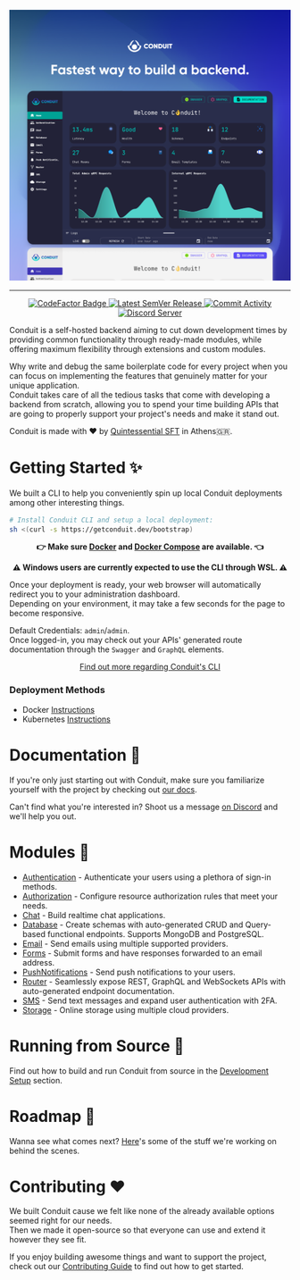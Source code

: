<a href="https://getconduit.dev" target="_blank"><img src=".github/assets/conduit-ui-dashboard.png" alt="logo"/></a>
<hr />
<p align="center">
    <a href="https://www.codefactor.io/repository/github/conduitplatform/conduit">
        <img src="https://img.shields.io/codefactor/grade/github/conduitplatform/conduit?logo=codefactor&style=for-the-badge&labelColor=000000" alt="CodeFactor Badge"/>
    </a>
    <a href="https://github.com/ConduitPlatform/Conduit/releases">
        <img src="https://img.shields.io/github/v/release/ConduitPlatform/Conduit?color=green&sort=semver&style=for-the-badge&labelColor=000000" alt="Latest SemVer Release"/>
    </a>
    <a href="https://github.com/ConduitPlatform/Conduit/commits/main">
        <img src="https://img.shields.io/github/commit-activity/m/ConduitPlatform/Conduit?style=for-the-badge&labelColor=000000" alt="Commit Activity"/>
    </a>
    <a href="https://discord.com/invite/fBqUQ23M7g">
        <img src="https://img.shields.io/discord/938737566365126707?label=discord&style=for-the-badge&logo=discord&labelColor=000000&logoWidth=20" alt="Discord Server"/>
    </a>
</p>

Conduit is a self-hosted backend aiming to cut down development times by providing common functionality through ready-made modules, while offering maximum flexibility through extensions and custom modules.

Why write and debug the same boilerplate code for every project when you can focus on implementing the features that genuinely matter for your unique application.<br />
Conduit takes care of all the tedious tasks that come with developing a backend from scratch, allowing you to spend your time building APIs that are going to properly support your project's needs and make it stand out.

Conduit is made with ❤️ by [Quintessential SFT](https://quintessential.gr) in Athens🇬🇷.

# Getting Started ✨

We built a CLI to help you conveniently spin up local Conduit deployments among other interesting things.

``` bash
# Install Conduit CLI and setup a local deployment:
sh <(curl -s https://getconduit.dev/bootstrap)
```

<p align="center"><strong>👉 Make sure <a href="https://www.docker.com">Docker</a> and <a href="https://docs.docker.com/compose/install">Docker Compose</a> are available. 👈</p></strong>
<p align="center"><strong>⚠️ Windows users are currently expected to use the CLI through WSL. ⚠️</strong></p>

Once your deployment is ready, your web browser will automatically redirect you to your administration dashboard.<br />
Depending on your environment, it may take a few seconds for the page to become responsive.

Default Credentials: `admin`/`admin`.<br />
Once logged-in, you may check out your APIs' generated route documentation through the `Swagger` and `GraphQL` elements.

<p align="center"><a href="https://getconduit.dev/docs/cli">Find out more regarding Conduit's CLI</a></p>

### Deployment Methods
- Docker [Instructions](deploy/docker)
- Kubernetes [Instructions](deploy/k8s)

# Documentation 📖

If you're only just starting out with Conduit, make sure you familiarize yourself with the project by checking out [our docs](https://getconduit.dev/docs/overview/intro).

Can't find what you're interested in? Shoot us a message [on Discord](https://discord.com/invite/fBqUQ23M7g) and we'll help you out.

# Modules 🧩

- [Authentication](https://getconduit.dev/docs/modules/authentication) - Authenticate your users using a plethora of sign-in methods.
- [Authorization](https://getconduit.dev/docs/modules/authorization) - Configure resource authorization rules that meet your needs.
- [Chat](https://getconduit.dev/docs/modules/chat) - Build realtime chat applications.
- [Database](https://getconduit.dev/docs/modules/database) - Create schemas with auto-generated CRUD and Query-based functional endpoints. Supports MongoDB and PostgreSQL.
- [Email](https://getconduit.dev/docs/modules/email) - Send emails using multiple supported providers.
- [Forms](https://getconduit.dev/docs/modules/forms) - Submit forms and have responses forwarded to an email address.
- [PushNotifications](https://getconduit.dev/docs/modules/push-notifications) - Send push notifications to your users.
- [Router](https://getconduit.dev/docs/modules/router) - Seamlessly expose REST, GraphQL and WebSockets APIs with auto-generated endpoint documentation.
- [SMS](https://getconduit.dev/docs/modules/sms) - Send text messages and expand user authentication with 2FA.
- [Storage](https://getconduit.dev/docs/modules/storage) - Online storage using multiple cloud providers.

# Running from Source 🔨

Find out how to build and run Conduit from source in the [Development Setup](https://github.com/ConduitPlatform/Conduit/blob/main/.github/CONTRIBUTING.md#development-setup-) section.

# Roadmap 🏁

Wanna see what comes next?
[Here](https://sharing.clickup.com/1554325/b/h/1fdwn-7561/8b09d2e9aedec0b)'s some of the stuff we're working on behind the scenes.

# Contributing ❤️

We built Conduit cause we felt like none of the already available options seemed right for our needs.<br />
Then we made it open-source so that everyone can use and extend it however they see fit.

If you enjoy building awesome things and want to support the project, check out our [Contributing Guide](https://github.com/ConduitPlatform/Conduit/blob/main/.github/CONTRIBUTING.md) to find out how to get started.
